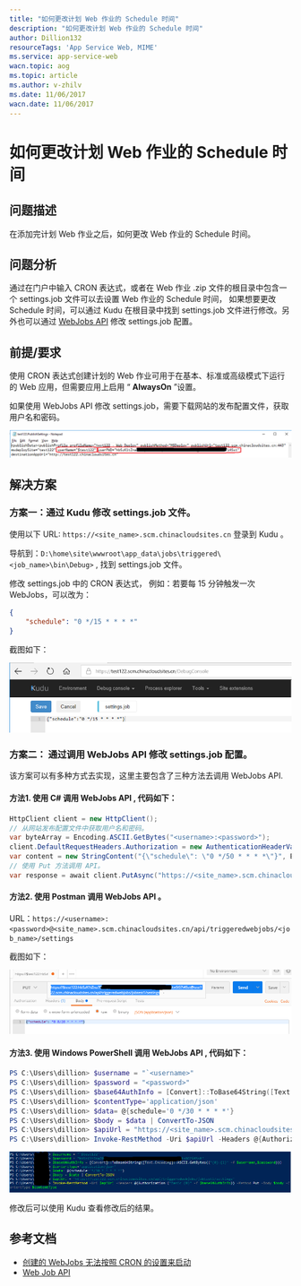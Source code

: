 ```yaml
---
title: "如何更改计划 Web 作业的 Schedule 时间"
description: "如何更改计划 Web 作业的 Schedule 时间"
author: Dillion132
resourceTags: 'App Service Web, MIME'
ms.service: app-service-web
wacn.topic: aog
ms.topic: article
ms.author: v-zhilv
ms.date: 11/06/2017
wacn.date: 11/06/2017
---
```


# 如何更改计划 Web 作业的 Schedule 时间

## 问题描述

在添加完计划 Web 作业之后，如何更改 Web 作业的 Schedule 时间。

## 问题分析

通过在门户中输入 CRON 表达式，或者在 Web 作业 .zip 文件的根目录中包含一个 settings.job 文件可以去设置 Web 作业的 Schedule 时间， 如果想要更改 Schedule 时间，可以通过 Kudu 在根目录中找到 settings.job 文件进行修改。另外也可以通过 [WebJobs API](https://github.com/projectkudu/kudu/wiki/WebJobs-API) 修改 settings.job 配置。

## 前提/要求

使用 CRON 表达式创建计划的 Web 作业可用于在基本、标准或高级模式下运行的 Web 应用，但需要应用上启用 “ **AlwaysOn** ”设置。

如果使用 WebJobs API 修改 settings.job，需要下载网站的发布配置文件，获取用户名和密码。

![publishfile](./media/aog-app-service-web-webjobs-howto-update-the-schedule/publishfile.PNG)

## 解决方案

### 方案一：通过 Kudu 修改 settings.job 文件。

使用以下 URL: `https://<site_name>.scm.chinacloudsites.cn` 登录到 Kudu 。

导航到：`D:\home\site\wwwroot\app_data\jobs\triggered\<job_name>\bin\Debug>` , 找到 settings.job 文件。

修改 settings.job 中的 CRON 表达式， 例如：若要每 15 分钟触发一次 WebJobs，可以改为：

```json
{
    "schedule": "0 */15 * * * *"
}
```

截图如下：

![schedule1.PNG](./media/aog-app-service-web-webjobs-howto-update-the-schedule/schedule.PNG)

### 方案二： 通过调用 WebJobs API 修改 settings.job 配置。

该方案可以有多种方式去实现，这里主要包含了三种方法去调用 WebJobs API.

#### 方法1. 使用 C# 调用 WebJobs API , 代码如下：

```C#
HttpClient client = new HttpClient();
// 从网站发布配置文件中获取用户名和密码。
var byteArray = Encoding.ASCII.GetBytes("<username>:<password>");
client.DefaultRequestHeaders.Authorization = new AuthenticationHeaderValue("Basic", Convert.ToBase64String(byteArray));
var content = new StringContent("{\"schedule\": \"0 */50 * * * *\"}", Encoding.UTF8, "application/json");
// 使用 Put 方法调用 API。
var response = await client.PutAsync("https://<site_name>.scm.chinacloudsites.cn/api/triggeredwebjobs/<job_name>/settings", content);
```

#### 方法2. 使用 Postman 调用 WebJobs API 。

URL：`https://<username>:<password>@<site_name>.scm.chinacloudsites.cn/api/triggeredwebjobs/<job_name>/settings`

截图如下：

![postman](./media/aog-app-service-web-webjobs-howto-update-the-schedule/postmanwebjob.PNG)

#### 方法3. 使用 Windows PowerShell 调用 WebJobs API , 代码如下：

```PowerShell
PS C:\Users\dillion> $username = "`<username>"
PS C:\Users\dillion> $password = "<password>"
PS C:\Users\dillion> $base64AuthInfo = [Convert]::ToBase64String([Text.Encoding]::ASCII.GetBytes(("{0}:{1}" -f $username ,$password)))
PS C:\Users\dillion> $contentType='application/json'
PS C:\Users\dillion> $data= @{schedule='0 */30 * * * *'}
PS C:\Users\dillion> $body = $data | ConvertTo-JSON
PS C:\Users\dillion> $apiUrl = "https://<site_name>.scm.chinacloudsites.cn/api/triggeredwebjobs/<job_name>/settings"
PS C:\Users\dillion> Invoke-RestMethod -Uri $apiUrl -Headers @{Authorization=("Basic {0}" -f $base64AuthInfo)} -Method Put -Body $body -ContentType $contentType
```

![powershell](./media/aog-app-service-web-webjobs-howto-update-the-schedule/powershell.PNG)

修改后可以使用 Kudu 查看修改后的结果。

## 参考文档

- [创建的 WebJobs 无法按照 CRON 的设置来启动](https://docs.azure.cn/articles/azure-operations-guide/app-service-web/aog-web-apps-qa-webjob-cron-boot-error)
- [Web Job API](https://github.com/projectkudu/kudu/wiki/WebJobs-API)
